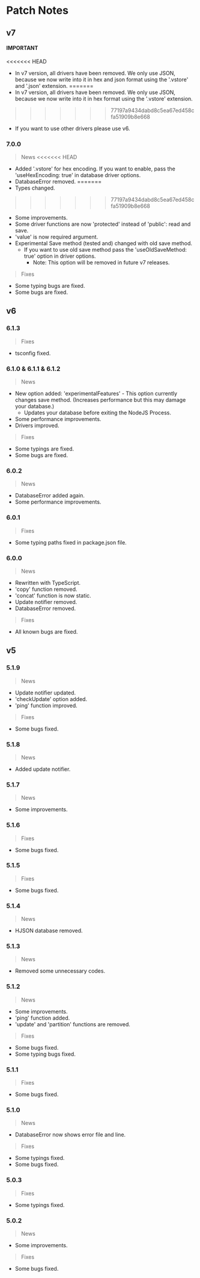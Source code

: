 # Patch Notes

## v7
#### IMPORTANT
<<<<<<< HEAD
- In v7 version, all drivers have been removed. We only use JSON, because we now write into it in hex and json format using the '.vstore' and '.json' extension.
=======
- In v7 version, all drivers have been removed. We only use JSON, because we now write into it in hex format using the '.vstore' extension.
>>>>>>> 77197a9434dabd8c5ea67ed458cfa51909b8e668
  * If you want to use other drivers please use v6.

### 7.0.0
> News
<<<<<<< HEAD
- Added '.vstore' for hex encoding. If you want to enable, pass the 'useHexEncoding: true' in database driver options.
- DatabaseError removed.
=======
- Types changed.
>>>>>>> 77197a9434dabd8c5ea67ed458cfa51909b8e668
- Some improvements.
- Some driver functions are now 'protected' instead of 'public': read and save.
- 'value' is now required argument.
- Experimental Save method (tested and) changed with old save method.
  * If you want to use old save method pass the 'useOldSaveMethod: true' option in driver options.
    * Note: This option will be removed in future v7 releases.
> Fixes
- Some typing bugs are fixed.
- Some bugs are fixed.

## v6

### 6.1.3
> Fixes
- tsconfig fixed.

### 6.1.0 & 6.1.1 & 6.1.2
> News
- New option added: 'experimentalFeatures' - This option currently changes save method. (Increases performance but this may damage your database.)
  * Updates your database before exiting the NodeJS Process.
- Some performance improvements.
- Drivers improved.
> Fixes
- Some typings are fixed.
- Some bugs are fixed.

### 6.0.2
> News
- DatabaseError added again.
- Some performance improvements.

### 6.0.1
> Fixes
- Some typing paths fixed in package.json file.

### 6.0.0
> News
- Rewritten with TypeScript.
- 'copy' function removed.
- 'concat' function is now static.
- Update notifier removed.
- DatabaseError removed.
> Fixes
- All known bugs are fixed.

## v5

### 5.1.9
> News
- Update notifier updated.
- 'checkUpdate' option added.
- 'ping' function improved.
> Fixes
- Some bugs fixed.

### 5.1.8
> News
- Added update notifier.

### 5.1.7
> News
- Some improvements.

### 5.1.6
> Fixes
- Some bugs fixed.

### 5.1.5 
> Fixes
- Some bugs fixed.

### 5.1.4
> News
- HJSON database removed.

### 5.1.3
> News
- Removed some unnecessary codes.
 
### 5.1.2
> News
- Some improvements.
- 'ping' function added.
- 'update' and 'partition' functions are removed.
> Fixes
- Some bugs fixed.
- Some typing bugs fixed.

### 5.1.1
> Fixes
- Some bugs fixed.

### 5.1.0
> News
- DatabaseError now shows error file and line.
> Fixes
- Some typings fixed.
- Some bugs fixed.

### 5.0.3
> Fixes
- Some typings fixed.

### 5.0.2
> News
- Some improvements.
> Fixes
- Some bugs fixed.
